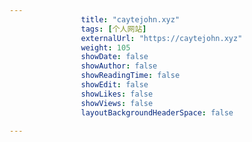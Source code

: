 ---
                title: "caytejohn.xyz"
                tags: [个人网站]
                externalUrl: "https://caytejohn.xyz"
                weight: 105
                showDate: false
                showAuthor: false
                showReadingTime: false
                showEdit: false
                showLikes: false
                showViews: false
                layoutBackgroundHeaderSpace: false
                ---

